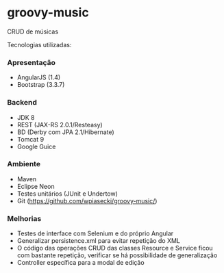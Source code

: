 # groovy-music
CRUD de músicas

Tecnologias utilizadas: 

### Apresentação
- AngularJS (1.4)
- Bootstrap (3.3.7)

### Backend
- JDK 8
- REST (JAX-RS 2.0.1/Resteasy)
- BD (Derby com JPA 2.1/Hibernate)
- Tomcat 9
- Google Guice

### Ambiente
- Maven
- Eclipse Neon
- Testes unitários (JUnit e Undertow)
- Git (https://github.com/wpiasecki/groovy-music/)

### Melhorias
- Testes de interface com Selenium e do próprio Angular
- Generalizar persistence.xml para evitar repetição do XML
- O código das operações CRUD das classes Resource e Service ficou com bastante repetição, verificar se há possibilidade de generalização
- Controller específica para a modal de edição